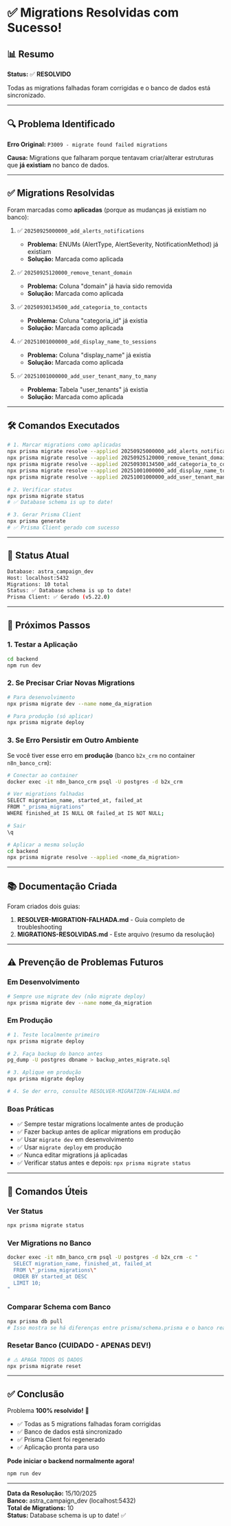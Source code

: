 # ✅ Migrations Resolvidas com Sucesso!

## 📊 Resumo

**Status:** ✅ **RESOLVIDO**

Todas as migrations falhadas foram corrigidas e o banco de dados está sincronizado.

---

## 🔍 Problema Identificado

**Erro Original:** `P3009 - migrate found failed migrations`

**Causa:** Migrations que falharam porque tentavam criar/alterar estruturas que **já existiam** no banco de dados.

---

## ✅ Migrations Resolvidas

Foram marcadas como **aplicadas** (porque as mudanças já existiam no banco):

1. ✅ `20250925000000_add_alerts_notifications`
   - **Problema:** ENUMs (AlertType, AlertSeverity, NotificationMethod) já existiam
   - **Solução:** Marcada como aplicada
   
2. ✅ `20250925120000_remove_tenant_domain`
   - **Problema:** Coluna "domain" já havia sido removida
   - **Solução:** Marcada como aplicada
   
3. ✅ `20250930134500_add_categoria_to_contacts`
   - **Problema:** Coluna "categoria_id" já existia
   - **Solução:** Marcada como aplicada
   
4. ✅ `20251001000000_add_display_name_to_sessions`
   - **Problema:** Coluna "display_name" já existia
   - **Solução:** Marcada como aplicada
   
5. ✅ `20251001000000_add_user_tenant_many_to_many`
   - **Problema:** Tabela "user_tenants" já existia
   - **Solução:** Marcada como aplicada

---

## 🛠️ Comandos Executados

```bash
# 1. Marcar migrations como aplicadas
npx prisma migrate resolve --applied 20250925000000_add_alerts_notifications
npx prisma migrate resolve --applied 20250925120000_remove_tenant_domain
npx prisma migrate resolve --applied 20250930134500_add_categoria_to_contacts
npx prisma migrate resolve --applied 20251001000000_add_display_name_to_sessions
npx prisma migrate resolve --applied 20251001000000_add_user_tenant_many_to_many

# 2. Verificar status
npx prisma migrate status
# ✅ Database schema is up to date!

# 3. Gerar Prisma Client
npx prisma generate
# ✅ Prisma Client gerado com sucesso
```

---

## 🎯 Status Atual

```bash
Database: astra_campaign_dev
Host: localhost:5432
Migrations: 10 total
Status: ✅ Database schema is up to date!
Prisma Client: ✅ Gerado (v5.22.0)
```

---

## 🚀 Próximos Passos

### 1. Testar a Aplicação

```bash
cd backend
npm run dev
```

### 2. Se Precisar Criar Novas Migrations

```bash
# Para desenvolvimento
npx prisma migrate dev --name nome_da_migration

# Para produção (só aplicar)
npx prisma migrate deploy
```

### 3. Se Erro Persistir em Outro Ambiente

Se você tiver esse erro em **produção** (banco `b2x_crm` no container `n8n_banco_crm`):

```bash
# Conectar ao container
docker exec -it n8n_banco_crm psql -U postgres -d b2x_crm

# Ver migrations falhadas
SELECT migration_name, started_at, failed_at 
FROM "_prisma_migrations" 
WHERE finished_at IS NULL OR failed_at IS NOT NULL;

# Sair
\q

# Aplicar a mesma solução
cd backend
npx prisma migrate resolve --applied <nome_da_migration>
```

---

## 📚 Documentação Criada

Foram criados dois guias:

1. **RESOLVER-MIGRATION-FALHADA.md** - Guia completo de troubleshooting
2. **MIGRATIONS-RESOLVIDAS.md** - Este arquivo (resumo da resolução)

---

## ⚠️ Prevenção de Problemas Futuros

### Em Desenvolvimento

```bash
# Sempre use migrate dev (não migrate deploy)
npx prisma migrate dev --name nome_da_migration
```

### Em Produção

```bash
# 1. Teste localmente primeiro
npx prisma migrate deploy

# 2. Faça backup do banco antes
pg_dump -U postgres dbname > backup_antes_migrate.sql

# 3. Aplique em produção
npx prisma migrate deploy

# 4. Se der erro, consulte RESOLVER-MIGRATION-FALHADA.md
```

### Boas Práticas

- ✅ Sempre testar migrations localmente antes de produção
- ✅ Fazer backup antes de aplicar migrations em produção
- ✅ Usar `migrate dev` em desenvolvimento
- ✅ Usar `migrate deploy` em produção
- ✅ Nunca editar migrations já aplicadas
- ✅ Verificar status antes e depois: `npx prisma migrate status`

---

## 🔧 Comandos Úteis

### Ver Status

```bash
npx prisma migrate status
```

### Ver Migrations no Banco

```bash
docker exec -it n8n_banco_crm psql -U postgres -d b2x_crm -c "
  SELECT migration_name, finished_at, failed_at 
  FROM \"_prisma_migrations\" 
  ORDER BY started_at DESC 
  LIMIT 10;
"
```

### Comparar Schema com Banco

```bash
npx prisma db pull
# Isso mostra se há diferenças entre prisma/schema.prisma e o banco real
```

### Resetar Banco (CUIDADO - APENAS DEV!)

```bash
# ⚠️ APAGA TODOS OS DADOS
npx prisma migrate reset
```

---

## ✅ Conclusão

Problema **100% resolvido!** 🎉

- ✅ Todas as 5 migrations falhadas foram corrigidas
- ✅ Banco de dados está sincronizado
- ✅ Prisma Client foi regenerado
- ✅ Aplicação pronta para uso

**Pode iniciar o backend normalmente agora!**

```bash
npm run dev
```

---

**Data da Resolução:** 15/10/2025  
**Banco:** astra_campaign_dev (localhost:5432)  
**Total de Migrations:** 10  
**Status:** Database schema is up to date! ✅

